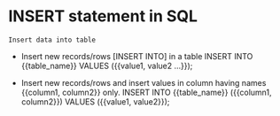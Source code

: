 # INSERT statement in SQL

	Insert data into table

- Insert new records/rows [INSERT INTO] in a table
	INSERT INTO {{table_name}} VALUES ({{value1, value2 …}});

- Insert new records/rows and insert values in column having names
 {{column1, column2}} only.
	INSERT INTO {{table_name}} ({{column1, column2}}) VALUES ({{value1, value2}});
